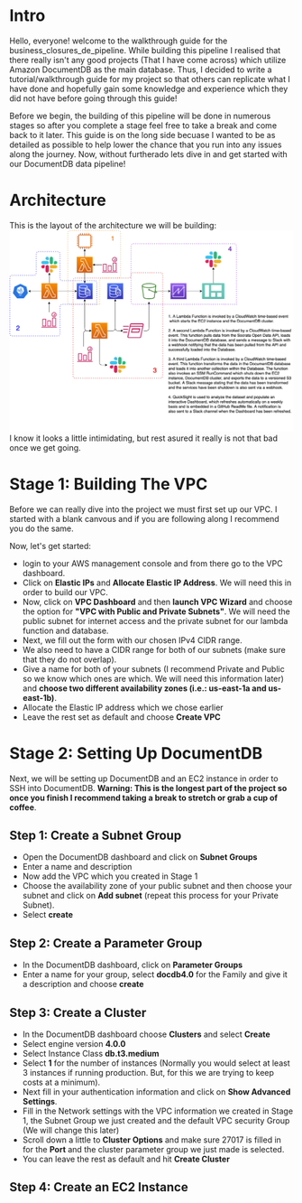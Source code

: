 # Intro
Hello, everyone! welcome to the walkthrough guide for the business_closures_de_pipeline. While building this pipeline I realised that there really isn't any good projects (That I have come across) which utilize Amazon DocumentDB as the main database. Thus, I decided to write a tutorial/walkthrough guide for my project so that others can replicate what I have done and hopefully gain some knowledge and experience which they did not have before going through this guide!

Before we begin, the building of this pipeline will be done in numerous stages so after you complete a stage feel free to take a break and come back to it later. This guide is on the long side becuase I wanted to be as detailed as possible to help lower the chance that you run into any issues along the journey. Now, without furtherado lets dive in and get started with our DocumentDB data pipeline!

# Architecture
This is the layout of the architecture we will be building:
![](DE-PROJECT.png)
I know it looks a little intimidating, but rest asured it really is not that bad once we get going.

# Stage 1: Building The VPC
Before we can really dive into the project we must first set up our VPC. I started with a blank canvous and if you are following along I recommend you do the same.

Now, let's get started:

- login to your AWS management console and from there go to the VPC dashboard.
- Click on **Elastic IPs** and **Allocate Elastic IP Address**. We will need this in order to build our VPC.
- Now, click on **VPC Dashboard** and then **launch VPC Wizard** and choose the option for **"VPC with Public and Private Subnets"**. We will need the public subnet for internet access and the private subnet for our lambda function and database.
- Next, we fill out the form with our chosen IPv4 CIDR range.
- We also need to have a CIDR range for both of our subnets (make sure that they do not overlap).
- Give a name for both of your subnets (I recommend Private and Public so we know which ones are which. We will need this information later) and **choose two different availability zones (i.e.: us-east-1a and us-east-1b)**.
- Allocate the Elastic IP address which we chose earlier
- Leave the rest set as default and choose **Create VPC**

# Stage 2: Setting Up DocumentDB
Next, we will be setting up DocumentDB and an EC2 instance in order to SSH into DocumentDB. **Warning: This is the longest part of the project so once you finish I recommend taking a break to stretch or grab a cup of coffee**.

## Step 1: Create a Subnet Group
- Open the DocumentDB dashboard and click on **Subnet Groups**
- Enter a name and description
- Now add the VPC which you created in Stage 1
- Choose the availability zone of your public subnet and then choose your subnet and click on **Add subnet** (repeat this process for your Private Subnet).
- Select **create**

## Step 2: Create a Parameter Group
- In the DocumentDB dashboard, click on **Parameter Groups**
- Enter a name for your group, select **docdb4.0** for the Family and give it a description and choose **create**

## Step 3: Create a Cluster
- In the DocumentDB dashboard choose **Clusters** and select **Create**
- Select engine version **4.0.0**
- Select Instance Class **db.t3.medium**
- Select **1** for the number of instances (Normally you would select at least 3 instances if running production. But, for this we are trying to keep costs at a minimum).
- Next fill in your authentication information and click on **Show Advanced Settings**.
- Fill in the Network settings with the VPC information we created in Stage 1, the Subnet Group we just created and the default VPC security Group (We will change this later)
- Scroll down a little to **Cluster Options** and make sure 27017 is filled in for the **Port** and the cluster parameter group we just made is selected.
- You can leave the rest as default and hit **Create Cluster**

## Step 4: Create an EC2 Instance

